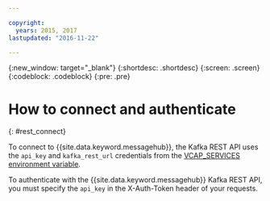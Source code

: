 ```yaml
---

copyright:
  years: 2015, 2017
lastupdated: "2016-11-22"

---
```


{:new_window: target="_blank"}
{:shortdesc: .shortdesc}
{:screen: .screen}
{:codeblock: .codeblock}
{:pre: .pre}

# How to connect and authenticate
{: #rest_connect}

To connect to {{site.data.keyword.messagehub}}, the Kafka REST API uses the ```api_key``` and ```kafka_rest_url```
credentials from the [VCAP_SERVICES environment variable](/docs/services/MessageHub/messagehub050.html#messagehub071).

To authenticate with the {{site.data.keyword.messagehub}} Kafka REST API, you must specify the ```api_key``` in the X-Auth-Token header of your requests.
